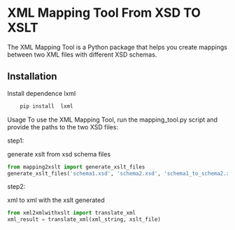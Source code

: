 
# XML Mapping Tool From XSD TO XSLT

The XML Mapping Tool is a Python package that helps you create mappings between two XML files with different XSD schemas.

## Installation

Install dependence lxml
```bash
    pip install  lxml 
```


Usage
To use the XML Mapping Tool, run the mapping_tool.py script and provide the paths to the two XSD files:

step1:

generate xslt from xsd schema files
```python
from mapping2xslt import generate_xslt_files
generate_xslt_files('schema1.xsd', 'schema2.xsd', 'schema1_to_schema2.xslt', 'schema2_to_schema1.xslt')
```

step2:

xml to xml with the xslt generated


```python
from xml2xmlwithxslt import translate_xml
xml_result = translate_xml(xml_string, xslt_file)
```
